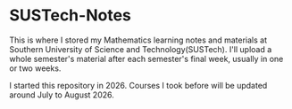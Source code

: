 # SUSTech-Notes

This is where I stored my Mathematics learning notes and materials at Southern University of Science and Technology(SUSTech). I'll upload a whole semester's material after each semester's final week, usually in one or two weeks.

I started this repository in 2026. Courses I took before will be updated around July to August 2026.
